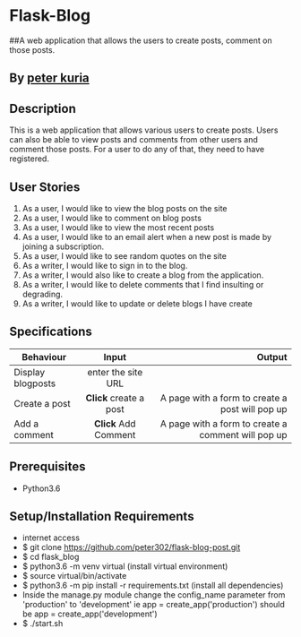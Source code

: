 # Flask-Blog

##A web application that allows the users to create posts, comment on those posts.

## By [peter kuria](https://github.com/peter302)


## Description
This is a web application that allows various users to create posts. Users can also be able to view posts and comments from other users and comment those posts. For a user to do any of that, they need to have registered.


## User Stories
1. As a user, I would like to view the blog posts on the site
2. As a user, I would like to comment on blog posts
3.   As a user, I would like to view the most recent posts
3. As a user, I would like to an email alert when a new post is made by joining a subscription.
4. As a user, I would like to see random quotes on the site
5. As a writer, I would like to sign in to the blog.
6. As a writer, I would also like to create a blog from the application.
7. As a writer, I would like to delete comments that I find insulting or degrading.
8. As a writer, I would like to update or delete blogs I have create


## Specifications
| Behaviour | Input | Output |
| --------------- | :----------:| --------: |
|Display blogposts |enter the site URL
|Create a post | **Click** create a post | A page with a form to create a post will pop up |
|Add a comment | **Click** Add Comment |A page with a form to create a comment will pop up  |

## Prerequisites
* Python3.6

## Setup/Installation Requirements
* internet access
* $ git clone https://github.com/peter302/flask-blog-post.git
* $ cd flask_blog
* $ python3.6 -m venv virtual (install virtual environment)
* $ source virtual/bin/activate
* $ python3.6 -m pip install -r requirements.txt (install all dependencies)
* Inside the manage.py module change the config_name parameter from 'production' to 'development' ie app = create_app('production') should be app = create_app('development')
* $ ./start.sh
